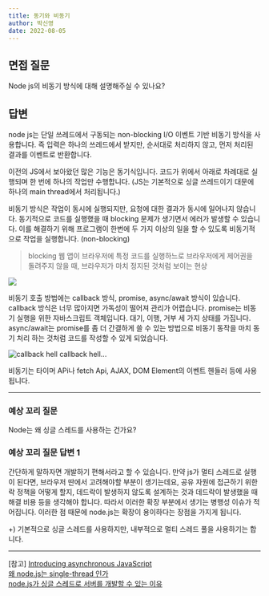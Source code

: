 ```yaml
---
title: 동기와 비동기
author: 박신영
date: 2022-08-05
---
```


## 면접 질문

Node js의 비동기 방식에 대해 설명해주실 수 있나요?

## 답변

node js는 단일 쓰레드에서 구동되는 non-blocking I/O 이벤트 기반 비동기 방식을 사용합니다.
즉 입력은 하나의 쓰레드에서 받지만, 순서대로 처리하지 않고, 먼저 처리된 결과를 이벤트로 반환합니다.

이전의 JS에서 보아왔던 많은 기능은 동기식입니다. 코드가 위에서 아래로 차례대로 실행되며 한 번에 하나의 작업만 수행합니다. (JS는 기본적으로 싱글 쓰레드이기 대문에 하나의 main thread에서 처리됩니다.)

비동기 방식은 작업이 동시에 실행되지만, 요청에 대한 결과가 동시에 일어나지 않습니다. 동기적으로 코드를 실행했을 때 blocking 문제가 생기면서 에러가 발생할 수 있습니다. 이를 해결하기 위해 프로그램이 한번에 두 가지 이상의 일을 할 수 있도록 비동기적으로 작업을 실행합니다. (non-blocking)

> blocking
> 웹 앱이 브라우저에 특정 코드를 실행하느로 브라우저에게 제어권을 돌려주지 않을 때, 브라우저가 마치 정지된 것처럼 보이는 현상

![](https://s3.us-west-2.amazonaws.com/secure.notion-static.com/58fd83c5-e8cf-4b1f-be85-6a43d6183f15/Untitled.png?X-Amz-Algorithm=AWS4-HMAC-SHA256&X-Amz-Content-Sha256=UNSIGNED-PAYLOAD&X-Amz-Credential=AKIAT73L2G45EIPT3X45%2F20220803%2Fus-west-2%2Fs3%2Faws4_request&X-Amz-Date=20220803T120555Z&X-Amz-Expires=86400&X-Amz-Signature=d436da8babe9e28c1d27888d8f24fc23bb10dbe1453411ab7d9cb22433294086&X-Amz-SignedHeaders=host&response-content-disposition=filename%20%3D%22Untitled.png%22&x-id=GetObject)

비동기 호출 방법에는 callback 방식, promise, async/await 방식이 있습니다. callback 방식은 너무 많아지면 가독성이 떨어져 관리가 어렵습니다. promise는 비동기 실행을 위한 자바스크립트 객체입니다. 대기, 이행, 거부 세 가지 상태를 가집니다. async/await는 promise를 좀 더 간결하게 쓸 수 있는 방법으로 비동기 동작을 마치 동기 처리 하는 것처럼 코드를 작성할 수 있게 되었습니다.

![callback hell](https://wikidocs.net/images/page/158470/2-1.png)
callback hell...

비동기는 타이머 APi나 fetch Api, AJAX, DOM Element의 이벤트 헨들러 등에 사용됩니다.

---

### 예상 꼬리 질문

Node는 왜 싱글 스레드를 사용하는 건가요?

### 예상 꼬리 질문 답변 1

간단하게 말하자면 개발하기 편해서라고 할 수 있습니다. 만약 js가 멀티 스레드로 실행이 된다면, 브라우저 딴에서 고려해야할 부분이 생기는데요, 공유 자원에 접근하기 위한 락 정책을 어떻게 할지, 데드락이 발생하지 않도록 설계하는 것과 데드락이 발생했을 때 해결 비용 등을 생각해야 합니다. 따라서 이러한 확장 부분에서 생기는 병행성 이슈가 적어집니다. 이러한 점 때문에 node.js는 확장이 용이하다는 장점을 가지게 됩니다.

+) 기본적으로 싱글 스레드를 사용하지만, 내부적으로 멀티 스레드 풀을 사용하기는 합니다.

---

[참고]
[Introducing asynchronous JavaScript](https://developer.mozilla.org/ko/docs/Learn/JavaScript/Asynchronous/Introducing#threads) <br />
[왜 node.js는 single-thread 인가](https://medium.com/@gwakhyoeun/%EC%99%9C-node-js%EB%8A%94-single-thread-%EC%9D%B8%EA%B0%80-bb68434027a3) <br />
[node.js가 싱글 스레드로 서버를 개발할 수 있는 이유](https://brorica.tistory.com/entry/nodejs%EA%B0%80-%EC%8B%B1%EA%B8%80-%EC%8A%A4%EB%A0%88%EB%93%9C%EB%A1%9C-%EC%84%9C%EB%B2%84%EB%A5%BC-%EA%B0%9C%EB%B0%9C%ED%95%A0-%EC%88%98-%EC%9E%88%EB%8A%94-%EC%9D%B4%EC%9C%A0)
